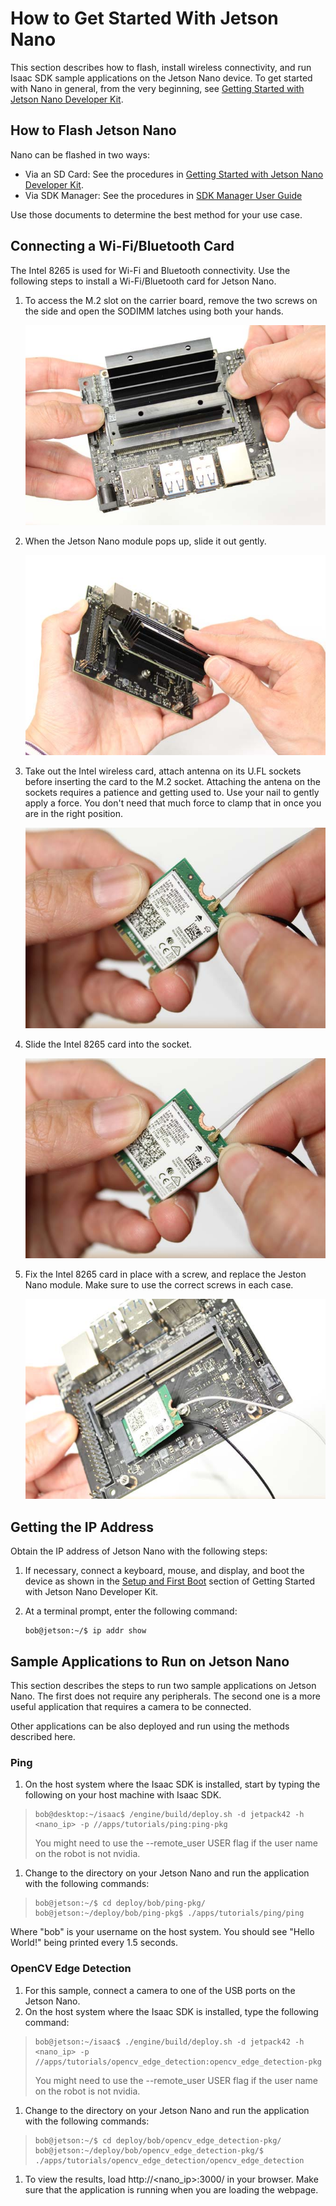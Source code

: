 How to Get Started With Jetson Nano
===================================

This section describes how to flash, install wireless connectivity, and
run Isaac SDK sample applications on the Jetson Nano device. To get
started with Nano in general, from the very beginning, see [Getting
Started with Jetson Nano Developer
Kit](https://developer.nvidia.com/embedded/learn/get-started-jetson-nano-devkit).

How to Flash Jetson Nano
------------------------

Nano can be flashed in two ways:

-   Via an SD Card: See the procedures in [Getting Started with Jetson
    Nano Developer
    Kit](https://developer.nvidia.com/embedded/learn/get-started-jetson-nano-devkit).
-   Via SDK Manager: See the procedures in [SDK Manager User
    Guide](https://docs.nvidia.com/sdk-manager)

Use those documents to determine the best method for your use case.

Connecting a Wi-Fi/Bluetooth Card
---------------------------------

The Intel 8265 is used for Wi-Fi and Bluetooth connectivity. Use the
following steps to install a Wi-Fi/Bluetooth card for Jetson Nano.

1.  To access the M.2 slot on the carrier board, remove the two screws
    on the side and open the SODIMM latches using both your hands.

    ![image](images/nano-wifi-1.jpg)

2.  When the Jetson Nano module pops up, slide it out gently.

    ![image](images/nano-wifi-2.jpg)

3.  Take out the Intel wireless card, attach antenna on its U.FL sockets
    before inserting the card to the M.2 socket. Attaching the antena on
    the sockets requires a patience and getting used to. Use your nail
    to gently apply a force. You don't need that much force to clamp
    that in once you are in the right position.

    ![image](images/nano-wifi-3.jpg)

4.  Slide the Intel 8265 card into the socket.

    ![image](images/nano-wifi-3.jpg)

5.  Fix the Intel 8265 card in place with a screw, and replace the
    Jeston Nano module. Make sure to use the correct screws in each
    case.

    ![image](images/nano-wifi-4.jpg)

Getting the IP Address
----------------------

Obtain the IP address of Jetson Nano with the following steps:

1.  If necessary, connect a keyboard, mouse, and display, and boot the
    device as shown in the [Setup and First
    Boot](https://developer.nvidia.com/embedded/learn/get-started-jetson-nano-devkit#setup)
    section of Getting Started with Jetson Nano Developer Kit.
2.  At a terminal prompt, enter the following command:

        bob@jetson:~/$ ip addr show

Sample Applications to Run on Jetson Nano
-----------------------------------------

This section describes the steps to run two sample applications on
Jetson Nano. The first does not require any peripherals. The second one
is a more useful application that requires a camera to be connected.

Other applications can be also deployed and run using the methods
described here.

### Ping

1.  On the host system where the Isaac SDK is installed, start by typing
    the following on your host machine with Isaac SDK.

>     bob@desktop:~/isaac$ /engine/build/deploy.sh -d jetpack42 -h <nano_ip> -p //apps/tutorials/ping:ping-pkg
>
> You might need to use the --remote\_user USER flag if the user name on
> the robot is not nvidia.

1.  Change to the directory on your Jetson Nano and run the application
    with the following commands:

>     bob@jetson:~/$ cd deploy/bob/ping-pkg/
>     bob@jetson:~/deploy/bob/ping-pkg$ ./apps/tutorials/ping/ping

Where "bob" is your username on the host system. You should see "Hello
World!" being printed every 1.5 seconds.

### OpenCV Edge Detection

1.  For this sample, connect a camera to one of the USB ports on the
    Jetson Nano.
2.  On the host system where the Isaac SDK is installed, type the
    following command:

>     bob@jetson:~/isaac$ ./engine/build/deploy.sh -d jetpack42 -h <nano_ip> -p //apps/tutorials/opencv_edge_detection:opencv_edge_detection-pkg
>
> You might need to use the --remote\_user USER flag if the user name on
> the robot is not nvidia.

1.  Change to the directory on your Jetson Nano and run the application
    with the following commands:

>     bob@jetson:~/$ cd deploy/bob/opencv_edge_detection-pkg/
>     bob@jetson:~/deploy/bob/opencv_edge_detection-pkg/$ ./apps/tutorials/opencv_edge_detection/opencv_edge_detection

1.  To view the results, load http://&lt;nano\_ip&gt;:3000/ in your
    browser. Make sure that the application is running when you are
    loading the webpage.

